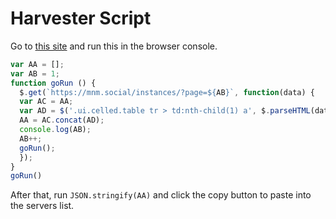 # Harvester Script

Go to [this site](https://mnm.social/instances) and run this in the browser console.

```javascript
var AA = [];
var AB = 1;
function goRun () {
  $.get(`https://mnm.social/instances/?page=${AB}`, function(data) {
  var AC = AA;
  var AD = $('.ui.celled.table tr > td:nth-child(1) a', $.parseHTML(data)).toArray().map((el) => { return (new URL($(el).attr('href'))).host });
  AA = AC.concat(AD);
  console.log(AB);
  AB++;
  goRun();
  });
}
goRun()
```

After that, run `JSON.stringify(AA)` and click the copy button to paste into the servers list.
